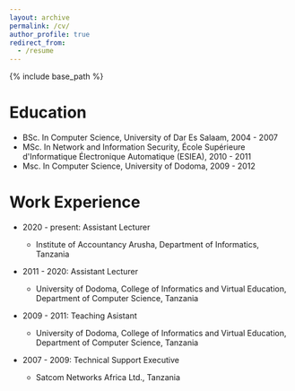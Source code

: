 ```yaml
---
layout: archive
permalink: /cv/
author_profile: true
redirect_from:
  - /resume
---
```


{% include base_path %}

Education
======
* BSc. In Computer Science, University of Dar Es Salaam, 2004 - 2007
* MSc. In Network and Information Security, École Supérieure d'Informatique Électronique Automatique (ESIEA), 2010 - 2011
* Msc. In Computer Science, University of Dodoma, 2009 - 2012

Work Experience
======
* 2020 - present: Assistant Lecturer
  * Institute of Accountancy Arusha, Department of Informatics, Tanzania

* 2011 - 2020: Assistant Lecturer
  * University of Dodoma, College of Informatics and Virtual Education, Department of Computer Science, Tanzania

* 2009 - 2011: Teaching Asistant
  * University of Dodoma, College of Informatics and Virtual Education, Department of Computer Science, Tanzania

* 2007 - 2009: Technical Support Executive
  * Satcom Networks Africa Ltd., Tanzania



